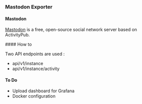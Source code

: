 ### Mastodon Exporter

#### Mastodon

[Mastodon](https://github.com/tootsuite/mastodon/) is a free, open-source social network server based on ActivityPub.

#### How to

Two API endpoints are used :

* api/v1/instance
* api/v1/instance/activity

#### To Do

* Upload dashboard for Grafana
* Docker configuration 
